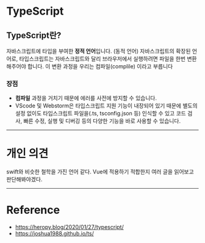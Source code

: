 # TypeScript

## TypeScript란?
자바스크립트에 타입을 부여한 **정적 언어**입니다. (동적 언어) 자바스크립트의 확장된 언어로, 타입스크립트는 자바스크립트와 달리 브라우저에서 실행하려면 파일을 한번 변환해주어야 합니다. 이 변환 과정을 우리는 컴파일(complile) 이라고 부릅니다

### 장점
- **컴파일** 과정을 거치기 때문에 에러를 사전에 방지할 수 있습니다.
- VScode 및 Webstorm은 타입스크립트 지원 기능이 내장되어 있기 때문에 별도의 설정 없이도 타입스크립트 파일을(.ts, tsconfig.json 등) 인식할 수 있고 코드 검사, 빠른 수정, 실행 및 디버깅 등의 다양한 기능을 바로 사용할 수 있습니다.

---

# 개인 의견
swift와 비슷한 철학을 가진 언어 같다.
Vue에 적용하기 적합한지 여러 글을 읽어보고 판단해봐야겠다.

---

# Reference
- https://heropy.blog/2020/01/27/typescript/
- https://joshua1988.github.io/ts/
